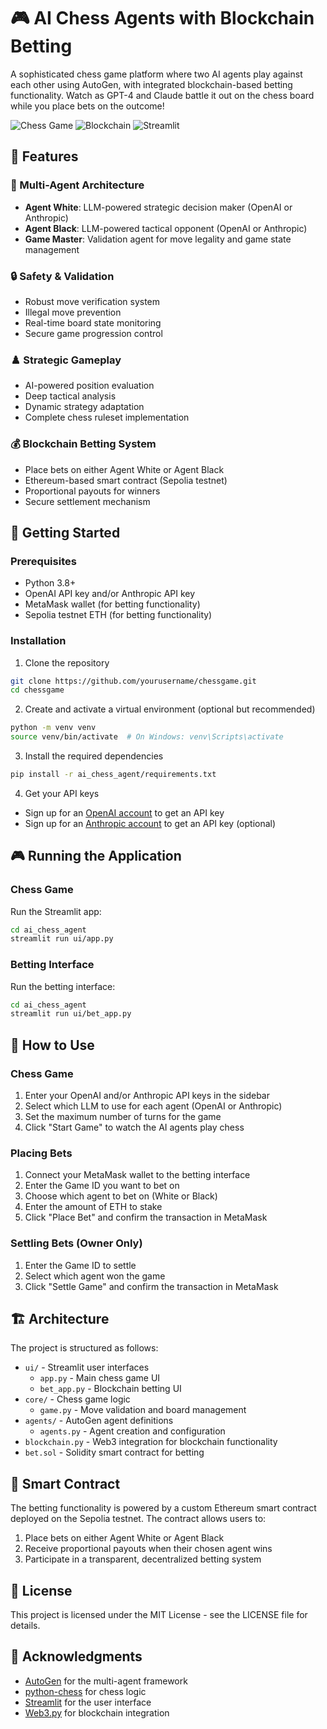 # 🎮 AI Chess Agents with Blockchain Betting

A sophisticated chess game platform where two AI agents play against each other using AutoGen, with integrated blockchain-based betting functionality. Watch as GPT-4 and Claude battle it out on the chess board while you place bets on the outcome!

![Chess Game](https://img.shields.io/badge/Chess-AI%20Agents-brightgreen)
![Blockchain](https://img.shields.io/badge/Ethereum-Betting-blue)
![Streamlit](https://img.shields.io/badge/UI-Streamlit-orange)

## 🌟 Features

### 🤖 Multi-Agent Architecture
- **Agent White**: LLM-powered strategic decision maker (OpenAI or Anthropic)
- **Agent Black**: LLM-powered tactical opponent (OpenAI or Anthropic)
- **Game Master**: Validation agent for move legality and game state management

### 🔒 Safety & Validation
- Robust move verification system
- Illegal move prevention
- Real-time board state monitoring
- Secure game progression control

### ♟️ Strategic Gameplay
- AI-powered position evaluation
- Deep tactical analysis
- Dynamic strategy adaptation
- Complete chess ruleset implementation

### 💰 Blockchain Betting System
- Place bets on either Agent White or Agent Black
- Ethereum-based smart contract (Sepolia testnet)
- Proportional payouts for winners
- Secure settlement mechanism

## 🚀 Getting Started

### Prerequisites
- Python 3.8+
- OpenAI API key and/or Anthropic API key
- MetaMask wallet (for betting functionality)
- Sepolia testnet ETH (for betting functionality)

### Installation

1. Clone the repository
```bash
git clone https://github.com/yourusername/chessgame.git
cd chessgame
```

2. Create and activate a virtual environment (optional but recommended)
```bash
python -m venv venv
source venv/bin/activate  # On Windows: venv\Scripts\activate
```

3. Install the required dependencies
```bash
pip install -r ai_chess_agent/requirements.txt
```

4. Get your API keys
- Sign up for an [OpenAI account](https://platform.openai.com/) to get an API key
- Sign up for an [Anthropic account](https://www.anthropic.com/) to get an API key (optional)

## 🎮 Running the Application

### Chess Game
Run the Streamlit app:
```bash
cd ai_chess_agent
streamlit run ui/app.py
```

### Betting Interface
Run the betting interface:
```bash
cd ai_chess_agent
streamlit run ui/bet_app.py
```

## 🎯 How to Use

### Chess Game
1. Enter your OpenAI and/or Anthropic API keys in the sidebar
2. Select which LLM to use for each agent (OpenAI or Anthropic)
3. Set the maximum number of turns for the game
4. Click "Start Game" to watch the AI agents play chess

### Placing Bets
1. Connect your MetaMask wallet to the betting interface
2. Enter the Game ID you want to bet on
3. Choose which agent to bet on (White or Black)
4. Enter the amount of ETH to stake
5. Click "Place Bet" and confirm the transaction in MetaMask

### Settling Bets (Owner Only)
1. Enter the Game ID to settle
2. Select which agent won the game
3. Click "Settle Game" and confirm the transaction in MetaMask

## 🏗️ Architecture

The project is structured as follows:

- `ui/` - Streamlit user interfaces
  - `app.py` - Main chess game UI
  - `bet_app.py` - Blockchain betting UI
- `core/` - Chess game logic
  - `game.py` - Move validation and board management
- `agents/` - AutoGen agent definitions
  - `agents.py` - Agent creation and configuration
- `blockchain.py` - Web3 integration for blockchain functionality
- `bet.sol` - Solidity smart contract for betting

## 🔗 Smart Contract

The betting functionality is powered by a custom Ethereum smart contract deployed on the Sepolia testnet. The contract allows users to:

1. Place bets on either Agent White or Agent Black
2. Receive proportional payouts when their chosen agent wins
3. Participate in a transparent, decentralized betting system

## 📝 License

This project is licensed under the MIT License - see the LICENSE file for details.

## 🙏 Acknowledgments

- [AutoGen](https://github.com/microsoft/autogen) for the multi-agent framework
- [python-chess](https://github.com/niklasf/python-chess) for chess logic
- [Streamlit](https://streamlit.io/) for the user interface
- [Web3.py](https://web3py.readthedocs.io/) for blockchain integration

